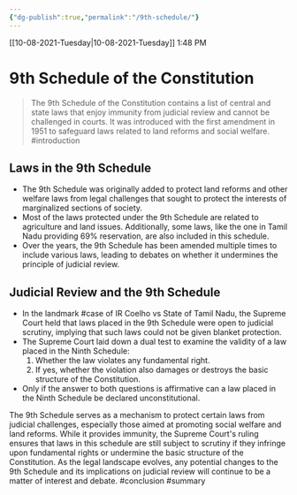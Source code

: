 ```yaml
---
{"dg-publish":true,"permalink":"/9th-schedule/"}
---
```


[[10-08-2021-Tuesday\|10-08-2021-Tuesday]]  1:48 PM
# 9th Schedule of the Constitution
>The 9th Schedule of the Constitution contains a list of central and state laws that enjoy immunity from judicial review and cannot be challenged in courts. It was introduced with the first amendment in 1951 to safeguard laws related to land reforms and social welfare. #introduction 
## Laws in the 9th Schedule
- The 9th Schedule was originally added to protect land reforms and other welfare laws from legal challenges that sought to protect the interests of marginalized sections of society.
- Most of the laws protected under the 9th Schedule are related to agriculture and land issues. Additionally, some laws, like the one in Tamil Nadu providing 69% reservation, are also included in this schedule.
- Over the years, the 9th Schedule has been amended multiple times to include various laws, leading to debates on whether it undermines the principle of judicial review.
## Judicial Review and the 9th Schedule
- In the landmark #case of IR Coelho vs State of Tamil Nadu, the Supreme Court held that laws placed in the 9th Schedule were open to judicial scrutiny, implying that such laws could not be given blanket protection.
- The Supreme Court laid down a dual test to examine the validity of a law placed in the Ninth Schedule:
	1. Whether the law violates any fundamental right.
	2. If yes, whether the violation also damages or destroys the basic structure of the Constitution.
- Only if the answer to both questions is affirmative can a law placed in the Ninth Schedule be declared unconstitutional.

The 9th Schedule serves as a mechanism to protect certain laws from judicial challenges, especially those aimed at promoting social welfare and land reforms. While it provides immunity, the Supreme Court's ruling ensures that laws in this schedule are still subject to scrutiny if they infringe upon fundamental rights or undermine the basic structure of the Constitution. As the legal landscape evolves, any potential changes to the 9th Schedule and its implications on judicial review will continue to be a matter of interest and debate. #conclusion #summary 